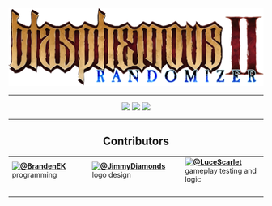 <p align="center">
  <img src="logo.png">
</p>

---

<p align="center">
  <img src="https://img.shields.io/github/v/release/BrandenEK/BlasII.Randomizer?style=for-the-badge">
  <img src="https://img.shields.io/github/last-commit/BrandenEK/BlasII.Randomizer?color=important&style=for-the-badge">
  <img src="https://img.shields.io/github/downloads/BrandenEK/BlasII.Randomizer/total?color=success&style=for-the-badge">
</p>

---

<h2 align="center">
  Contributors
</h2>

<table align="center">

<tr>

<!-- Damocles -->
<td>
<div style="float: left">
<img align="left" src="https://images.weserv.nl/?url=github.com/BrandenEK.png?v=4&w=65&h=65&fit=cover&mask=circle" />
<b><a href="https://github.com/BrandenEK">@BrandenEK</a></b> <br>
programming
</div>
</td>

<!-- Jimmy Diamonds -->
<td>
<div style="float: left">
<img align="left" src="https://images.weserv.nl/?url=github.com/JimmyDiamonds.png?v=4&w=65&h=65&fit=cover&mask=circle" />
<b><a href="https://github.com/JimmyDiamonds">@JimmyDiamonds</a></b> <br>
logo design
</div>
</td>

<!-- Luce Scarlet -->
<td>
<div style="float: left">
<img align="left" src="https://images.weserv.nl/?url=github.com/LuceScarlet.png?v=4&w=65&h=65&fit=cover&mask=circle" />
<b><a href="https://github.com/LuceScarlet">@LuceScarlet</a></b> <br>
gameplay testing and logic
</div>
</td>

</tr>

<tr>
<td> <img width="248" height="1" /> </td>
<td> <img width="248" height="1" /> </td>
<td> <img width="248" height="1" /> </td>
</tr>

</table>
